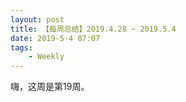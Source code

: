 ```yaml
---
layout: post
title: 【每周总结】2019.4.28 ~ 2019.5.4
date: 2019-5-4 07:07
tags:
    - Weekly
---
```


嗨，这周是第19周。